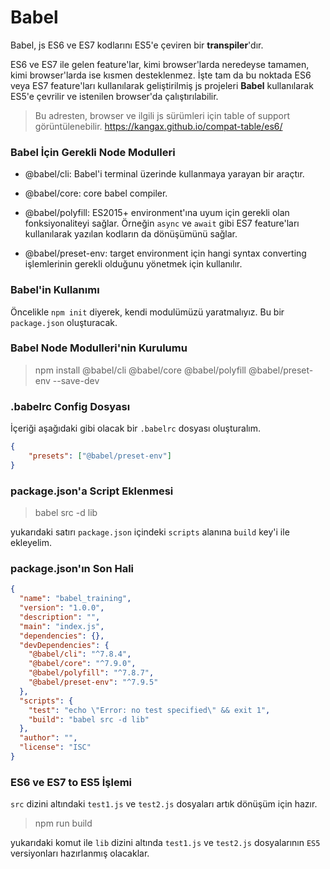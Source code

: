 # Babel

Babel, js ES6 ve ES7 kodlarını ES5'e çeviren bir **transpiler**'dır.

ES6 ve ES7 ile gelen feature'lar, kimi 
browser'larda neredeyse tamamen, kimi browser'larda ise kısmen desteklenmez.
İşte tam da bu noktada ES6 veya ES7 feature'ları kullanılarak geliştirilmiş js projeleri **Babel** kullanılarak 
ES5'e çevrilir ve istenilen browser'da çalıştırılabilir.

> Bu adresten, browser ve ilgili js sürümleri için table of support görüntülenebilir. https://kangax.github.io/compat-table/es6/

### Babel İçin Gerekli Node Modulleri

* @babel/cli: Babel'i terminal üzerinde kullanmaya yarayan bir araçtır.

* @babel/core: core babel compiler.

* @babel/polyfill: ES2015+ environment'ına uyum için gerekli olan fonksiyonaliteyi sağlar. Örneğin `async` ve `await` gibi ES7 feature'ları kullanılarak yazılan kodların da dönüşümünü sağlar.

* @babel/preset-env: target environment için hangi syntax converting işlemlerinin gerekli olduğunu yönetmek için kullanılır.

### Babel'in Kullanımı

Öncelikle `npm init` diyerek, kendi modulümüzü yaratmalıyız. Bu bir `package.json` oluşturacak.

### Babel Node Modulleri'nin Kurulumu

> npm install @babel/cli @babel/core @babel/polyfill @babel/preset-env --save-dev

### .babelrc Config Dosyası

İçeriği aşağıdaki gibi olacak bir `.babelrc` dosyası oluşturalım.

```json
{
    "presets": ["@babel/preset-env"]
}
```
### package.json'a Script Eklenmesi

> babel src -d lib

yukarıdaki satırı `package.json` içindeki `scripts` alanına `build` key'i ile ekleyelim.

### package.json'ın Son Hali

```json
{
  "name": "babel_training",
  "version": "1.0.0",
  "description": "",
  "main": "index.js",
  "dependencies": {},
  "devDependencies": {
    "@babel/cli": "^7.8.4",
    "@babel/core": "^7.9.0",
    "@babel/polyfill": "^7.8.7",
    "@babel/preset-env": "^7.9.5"
  },
  "scripts": {
    "test": "echo \"Error: no test specified\" && exit 1",
    "build": "babel src -d lib"
  },
  "author": "",
  "license": "ISC"
}
```

### ES6 ve ES7 to ES5 İşlemi

`src` dizini altındaki `test1.js` ve `test2.js` dosyaları artık dönüşüm için hazır.

> npm run build 

yukarıdaki komut ile `lib` dizini altında `test1.js` ve `test2.js` dosyalarının `ES5` versiyonları hazırlanmış olacaklar.